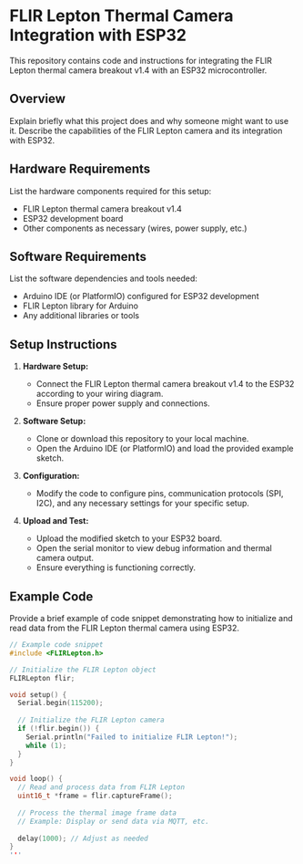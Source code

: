 # FLIR Lepton Thermal Camera Integration with ESP32

This repository contains code and instructions for integrating the FLIR Lepton thermal camera breakout v1.4 with an ESP32 microcontroller.

## Overview

Explain briefly what this project does and why someone might want to use it. Describe the capabilities of the FLIR Lepton camera and its integration with ESP32.

## Hardware Requirements

List the hardware components required for this setup:
- FLIR Lepton thermal camera breakout v1.4
- ESP32 development board
- Other components as necessary (wires, power supply, etc.)

## Software Requirements

List the software dependencies and tools needed:
- Arduino IDE (or PlatformIO) configured for ESP32 development
- FLIR Lepton library for Arduino
- Any additional libraries or tools

## Setup Instructions

1. **Hardware Setup:**
   - Connect the FLIR Lepton thermal camera breakout v1.4 to the ESP32 according to your wiring diagram.
   - Ensure proper power supply and connections.

2. **Software Setup:**
   - Clone or download this repository to your local machine.
   - Open the Arduino IDE (or PlatformIO) and load the provided example sketch.

3. **Configuration:**
   - Modify the code to configure pins, communication protocols (SPI, I2C), and any necessary settings for your specific setup.

4. **Upload and Test:**
   - Upload the modified sketch to your ESP32 board.
   - Open the serial monitor to view debug information and thermal camera output.
   - Ensure everything is functioning correctly.

## Example Code

Provide a brief example of code snippet demonstrating how to initialize and read data from the FLIR Lepton thermal camera using ESP32.

```cpp
// Example code snippet
#include <FLIRLepton.h>

// Initialize the FLIR Lepton object
FLIRLepton flir;

void setup() {
  Serial.begin(115200);
  
  // Initialize the FLIR Lepton camera
  if (!flir.begin()) {
    Serial.println("Failed to initialize FLIR Lepton!");
    while (1);
  }
}

void loop() {
  // Read and process data from FLIR Lepton
  uint16_t *frame = flir.captureFrame();
  
  // Process the thermal image frame data
  // Example: Display or send data via MQTT, etc.
  
  delay(1000); // Adjust as needed
}
'''
